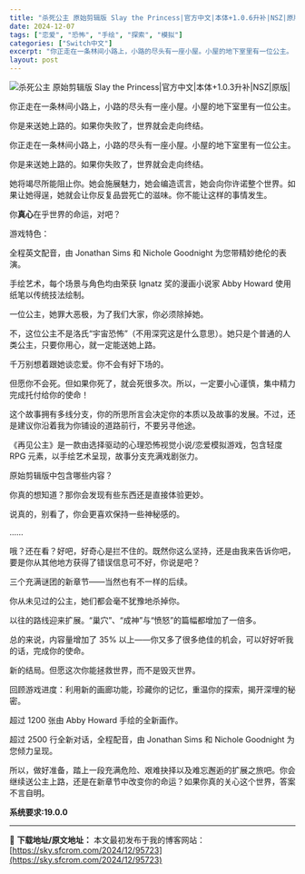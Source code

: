 ```yaml
---
title: "杀死公主 原始剪辑版 Slay the Princess|官方中文|本体+1.0.6升补|NSZ|原版|"
date: 2024-12-07
tags: ["恋爱", "恐怖", "手绘", "探索", "模拟"]
categories: ["Switch中文"]
excerpt: "你正走在一条林间小路上，小路的尽头有一座小屋。小屋的地下室里有一位公主。 你是来送她上路的。如果你失败了，世界就会走向终结。 你正走在一条林间小路上，小路的尽头有一座小屋。小屋的地下室里有一位公主。 你是来送她上路的。如果你失败了，世界就会走向终结。 她将竭尽所能阻止你。她会施展魅力，她会编造谎言，&hellip;"
layout: post
---
```


<img class="aligncenter" src="https://sky.sfcrom.com/wp-content/uploads/2024/12/20241207_67545fc7d78f3.webp" alt="杀死公主 原始剪辑版 Slay the Princess|官方中文|本体+1.0.3升补|NSZ|原版|" />

你正走在一条林间小路上，小路的尽头有一座小屋。小屋的地下室里有一位公主。

你是来送她上路的。如果你失败了，世界就会走向终结。

你正走在一条林间小路上，小路的尽头有一座小屋。小屋的地下室里有一位公主。

你是来送她上路的。如果你失败了，世界就会走向终结。

她将竭尽所能阻止你。她会施展魅力，她会编造谎言，她会向你许诺整个世界。如果让她得逞，她就会让你反复品尝死亡的滋味。你不能让这样的事情发生。

你**真心**在乎世界的命运，对吧？

游戏特色：

全程英文配音，由 Jonathan Sims 和 Nichole Goodnight 为您带精妙绝伦的表演。

手绘艺术，每个场景与角色均由荣获 Ignatz 奖的漫画小说家 Abby Howard 使用纸笔以传统技法绘制。

一位公主，她罪大恶极，为了我们大家，你必须除掉她。

不，这位公主不是洛氏“宇宙恐怖”（不用深究这是什么意思）。她只是个普通的人类公主，只要你用心，就一定能送她上路。

千万别想着跟她谈恋爱。你不会有好下场的。

但愿你不会死。但如果你死了，就会死很多次。所以，一定要小心谨慎，集中精力完成托付给你的使命！

这个故事拥有多线分支，你的所思所言会决定你的本质以及故事的发展。不过，还是建议你沿着我为你铺设的道路前行，不要另寻他途。

《再见公主》是一款由选择驱动的心理恐怖视觉小说/恋爱模拟游戏，包含轻度 RPG 元素，以手绘艺术呈现，故事分支充满戏剧张力。

原始剪辑版中包含哪些内容？

你真的想知道？那你会发现有些东西还是直接体验更妙。

说真的，别看了，你会更喜欢保持一些神秘感的。

……

哦？还在看？好吧，好奇心是拦不住的。既然你这么坚持，还是由我来告诉你吧，要是你从其他地方获得了错误信息可不好，你说是吧？

三个充满谜团的新章节——当然也有不一样的后续。

你从未见过的公主，她们都会毫不犹豫地杀掉你。

以往的路线迎来扩展。“巢穴”、“成神”与“愤怒”的篇幅都增加了一倍多。

总的来说，内容量增加了 35% 以上——你又多了很多绝佳的机会，可以好好听我的话，完成你的使命。

新的结局。但愿这次你能拯救世界，而不是毁灭世界。

回顾游戏进度：利用新的画廊功能，珍藏你的记忆，重温你的探索，揭开深埋的秘密。

超过 1200 张由 Abby Howard 手绘的全新画作。

超过 2500 行全新对话，全程配音，由 Jonathan Sims 和 Nichole Goodnight 为您倾力呈现。

所以，做好准备，踏上一段充满危险、艰难抉择以及难忘邂逅的扩展之旅吧。你会继续送公主上路，还是在新章节中改变你的命运？如果你真的关心这个世界，答案不言自明。

<strong>系统要求:19.0.0</strong>

---
📖 **下载地址/原文地址：** 本文最初发布于我的博客网站：[https://sky.sfcrom.com/2024/12/95723](https://sky.sfcrom.com/2024/12/95723)
